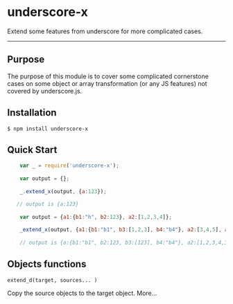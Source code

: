 underscore-x
============

Extend some features from underscore for more complicated cases. 


-------------


## Purpose
The purpose of this module is to cover some complicated cornerstone cases on some object or array transformation (or any JS features) not covered by underscore.js.

## Installation
    $ npm install underscore-x

## Quick Start

```js
    var _ = require('underscore-x');
    
    var output = {};
    
    _.extend_x(output, {a:123});

   // output is {a:123}
   
    var output = {a1:{b1:"h", b2:123}, a2:[1,2,3,4]};
    
    _extend_x(output, {a1:{b1:"b1", b3:[1,2,3], b4:"b4"}, a2:[3,4,5], a3:"xxx" });
    
    // output is {a:{b1:"b1", b2:123, b3:[123], b4:"b4"}, a2:[1,2,3,4,3,4,5], a3:"xxx"}
```

## Objects functions

    extend_d(target, sources... )

 Copy the source objects to the target object.  More... 

